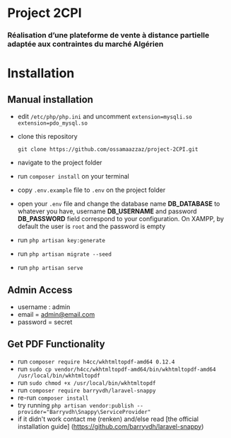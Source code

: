 # Project 2CPI 
### Réalisation d’une plateforme de vente à distance partielle adaptée aux contraintes du marché Algérien




# Installation

## Manual installation


- edit `/etc/php/php.ini` and uncomment 
	`extension=mysqli.so
	extension=pdo_mysql.so`
- clone this repository

	`git clone https://github.com/ossamaazzaz/project-2CPI.git`

- navigate to the project folder
- run `composer install` on your terminal
- copy `.env.example` file to `.env` on the project folder
- open your `.env` file and change the database name **DB_DATABASE** to whatever you have, username **DB_USERNAME** and password **DB_PASSWORD** field correspond to your configuration. On XAMPP, by default the user is `root` and the password is empty
- run `php artisan key:generate`
- run `php artisan migrate --seed`
- run `php artisan serve`

## Admin Access
- username : admin
- email = admin@email.com
- password = secret

## Get PDF Functionality
- run `composer require h4cc/wkhtmltopdf-amd64 0.12.4`
- run `sudo cp vendor/h4cc/wkhtmltopdf-amd64/bin/wkhtmltopdf-amd64 /usr/local/bin/wkhtmltopdf`
- run `sudo chmod +x /usr/local/bin/wkhtmltopdf`
- run `composer require barryvdh/laravel-snappy`
- re-run `composer install`
- try running `php artisan vendor:publish --provider="Barryvdh\Snappy\ServiceProvider"`
- if it didn't work contact me (renken) and/else read [the official installation guide] (https://github.com/barryvdh/laravel-snappy)

 